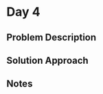 # Day 4

## Problem Description

<!-- Add problem description here -->

## Solution Approach

<!-- Add your solution approach here -->

## Notes

<!-- Add any additional notes here -->
